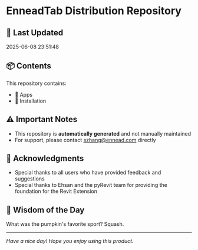 # EnneadTab Distribution Repository

## 📅 Last Updated
2025-06-08 23:51:48



## 📦 Contents
This repository contains:
- 📂 Apps
- 📂 Installation

## ⚠️ Important Notes
- This repository is **automatically generated** and not manually maintained
- For support, please contact szhang@ennead.com directly

## 🙏 Acknowledgments
- Special thanks to all users who have provided feedback and suggestions
- Special thanks to Ehsan and the pyRevit team for providing the foundation for the Revit Extension

## 💭 Wisdom of the Day
What was the pumpkin's favorite sport?    Squash.

---
*Have a nice day! Hope you enjoy using this product.*
